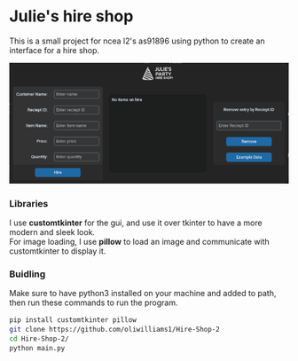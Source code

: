 # Julie's hire shop
This is a small project for ncea l2's as91896 using python to create an interface for a hire shop. 

![program](screenshot.png)

### Libraries
I use **customtkinter** for the gui, and use it over tkinter to have a more modern and sleek look.<br>
For image loading, I use **pillow** to load an image and communicate with customtkinter to display it.

### Buidling
Make sure to have python3 installed on your machine and added to path, then run these commands to run the program.
```bash 
pip install customtkinter pillow
git clone https://github.com/oliwilliams1/Hire-Shop-2
cd Hire-Shop-2/
python main.py
```
